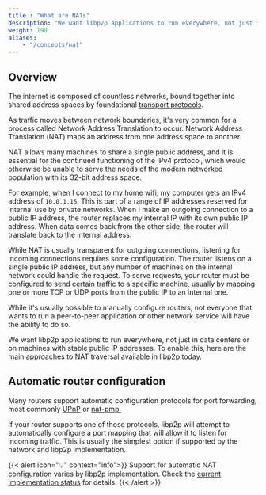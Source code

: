 ```yaml
---
title : "What are NATs"
description: "We want libp2p applications to run everywhere, not just in data centers or on machines with stable public IP addresses. Learn about the main approaches to NAT traversal available in libp2p."
weight: 190
aliases:
    - "/concepts/nat"
---
```


## Overview

The internet is composed of countless networks, bound together into shared address spaces by foundational [transport protocols](/concepts/transport/overview).

As traffic moves between network boundaries, it's very common for a process called Network Address Translation to occur. Network Address Translation (NAT) maps an address from one address space to another.

NAT allows many machines to share a single public address, and it is essential for the continued functioning of the IPv4 protocol, which would otherwise be unable to serve the needs of the modern networked population with its 32-bit address space.

For example, when I connect to my home wifi, my computer gets an IPv4 address of `10.0.1.15`. This is part of a range of IP addresses reserved for internal use by private networks. When I make an outgoing connection to a public IP address, the router replaces my internal IP with its own public IP address. When data comes back from the other side, the router will translate back to the internal address.

While NAT is usually transparent for outgoing connections, listening for incoming connections requires some configuration. The router listens on a single public IP address, but any number of machines on the internal network could handle the request. To serve requests, your router must be configured to send certain traffic to a specific machine, usually by mapping one or more TCP or UDP ports from the public IP to an internal one.

While it's usually possible to manually configure routers, not everyone that wants to run a peer-to-peer application or other network service will have the ability to do so.

We want libp2p applications to run everywhere, not just in data centers or on machines with stable public IP addresses. To enable this, here are the main approaches to NAT traversal available in libp2p today.

## Automatic router configuration

Many routers support automatic configuration protocols for port forwarding, most commonly [UPnP][wiki_upnp] or [nat-pmp.][wiki_nat-pmp]

If your router supports one of those protocols, libp2p will attempt to automatically configure a port mapping that will
allow it to listen for incoming traffic. This is usually the simplest option if supported by the network and libp2p implementation.

{{< alert icon="💡" context="info">}}
Support for automatic NAT configuration varies by libp2p implementation.
Check the [current implementation status](https://libp2p.io/implementations/#nat-traversal) for details.
{{< /alert >}}

[wiki_upnp]: https://en.wikipedia.org/wiki/Universal_Plug_and_Play
[wiki_nat-pmp]: https://en.wikipedia.org/wiki/NAT_Port_Mapping_Protocol
[wiki_stun]: https://en.wikipedia.org/wiki/STUN
[rfc_stun]: https://tools.ietf.org/html/rfc3489
[lwn_reuseport]: https://lwn.net/Articles/542629/
